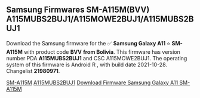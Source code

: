 <h2>Samsung Firmwares SM-A115M(BVV) A115MUBS2BUJ1/A115MOWE2BUJ1/A115MUBS2BUJ1</h2>
Download the Samsung firmware for the ✅ <strong>Samsung Galaxy A11 </strong> ⭐ <strong>SM-A115M</strong> with product code <strong>BVV</strong> <strong> from Bolivia</strong>. This firmware has version number PDA <strong>A115MUBS2BUJ1</strong> and CSC A115MOWE2BUJ1. The operating system of this firmware is Android R , with build date 2021-10-28. Changelist <strong>21980971</strong>.


[SM-A115M](https://samfirm.shop/samsung/model/SM-A115M)
[A115MUBS2BUJ1](https://samfirm.shop/samsung/pda/A115MUBS2BUJ1)
[Download Firmware Samsung Galaxy A11 SM-A115M](https://samfirm.shop/samsung/firmware/469347)
